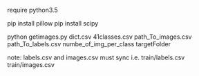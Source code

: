 require python3.5

pip install pillow
pip install scipy

python getimages.py dict.csv 41classes.csv path_To_images.csv path_To_labels.csv numbe_of_img_per_class targetFolder

note: labels.csv and images.csv must sync i.e. train/labels.csv train/images.csv
